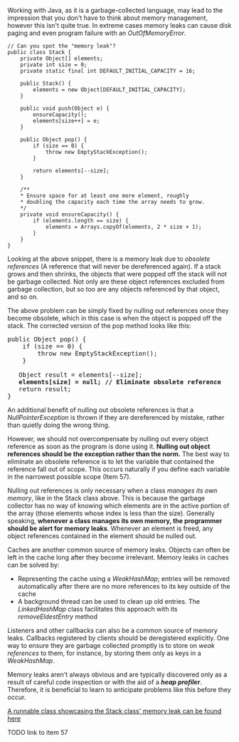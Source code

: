 Working with Java, as it is a garbage-collected language, may lead to the impression that you don't have to think about
memory management, however this isn't quite true. In extreme cases memory leaks can cause disk paging and even program
failure with an *OutOfMemoryError*.


```
// Can you spot the "memory leak"?
public class Stack {
    private Object[] elements;
    private int size = 0;
    private static final int DEFAULT_INITIAL_CAPACITY = 16;

    public Stack() {
        elements = new Object[DEFAULT_INITIAL_CAPACITY];
    }

    public void push(Object e) {
        ensureCapacity();
        elements[size++] = e;
    }

    public Object pop() {
        if (size == 0) {
            throw new EmptyStackException();
        }

        return elements[--size];
    }

    /**
    * Ensure space for at least one more element, roughly
    * doubling the capacity each time the array needs to grow.
    */
    private void ensureCapacity() {
        if (elements.length == size) {
            elements = Arrays.copyOf(elements, 2 * size + 1);
        }
    }
}
```

Looking at the above snippet, there is a memory leak due to *obsolete references* (A reference that will never be
dereferenced again). If a stack grows and then shrinks, the objects that were popped off the stack will not be garbage
collected. Not only are these object references excluded from garbage collection, but so too are any objects referenced
by that object, and so on. 

The above problem can be simply fixed by nulling out references once they become obsolete, which in this case is when
the object is popped off the stack. The corrected version of the pop method looks like this:

<pre>
public Object pop() {
    if (size == 0) {
        throw new EmptyStackException();
    }

   Object result = elements[--size];
   <b>elements[size] = null; // Eliminate obsolete reference</b>
   return result;
}
</pre>

An additional benefit of nulling out obsolete references is that a *NullPointerException* is thrown if they are
dereferenced by mistake, rather than quietly doing the wrong thing.

However, we should not overcompensate by nulling out every object reference as soon as the program is done using it.
**Nulling out object references should be the exception rather than the norm.** The best way to eliminate an obsolete
reference is to let the variable that contained the reference fall out of scope. This occurs naturally if you define
each variable in the narrowest possible scope (Item 57).

Nulling out references is only necessary when a class *manages its own memory*, like in the Stack class above. This is
because the garbage collector has no way of knowing which elements are in the active portion of the array (those
elements whose index is less than the size). Generally speaking, **whenever a class manages its own memory, the
programmer should be alert for memory leaks**. Whenever an element is freed, any object references contained in the
element should be nulled out.

Caches are another common source of memory leaks. Objects can often be left in the cache long after they become
irrelevant. Memory leaks in caches can be solved by:
* Representing the cache using a *WeakHashMap*; entries will be removed automatically after there are no more references
to its key outside of the cache
* A background thread can be used to clean up old entries. The *LinkedHashMap* class facilitates this approach with its
*removeEldestEntry* method

Listeners and other callbacks can also be a common source of memory leaks. Callbacks registered by clients should be
deregistered explicitly. One way to ensure they are garbage collected promptly is to store on *weak references* to them,
for instance, by storing them only as keys in a *WeakHashMap*.

Memory leaks aren't always obvious and are typically discovered only as a result of careful code inspection or with the
aid of a ***heap profiler***. Therefore, it is beneficial to learn to anticipate problems like this before they occur.

[A runnable class showcasing the Stack class' memory leak can be found here](../src/effectivejava/chapter2/item7/Stack.java)

TODO link to item 57
